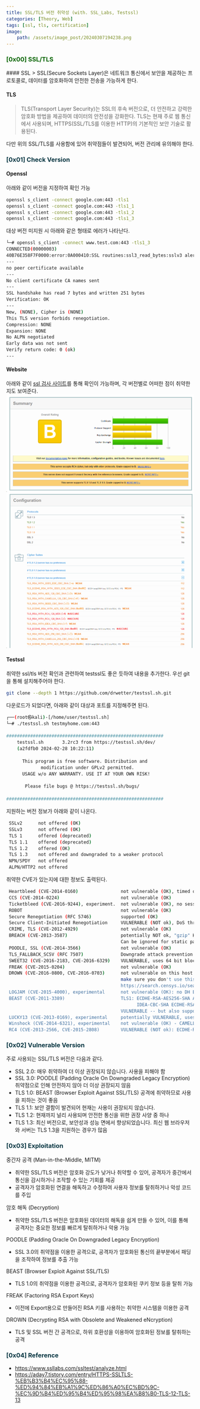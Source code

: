 ```yaml
---
title: SSL/TLS 버전 취약성 (with. SSL_Labs, Testssl)
categories: [Theory, Web]
tags: [ssl, tls, certification]
image:
    path: /assets/image_post/20240307194238.png
---
```


<h3><font color = #073642;>[0x00] SSL/TLS</font></h3>
#### SSL
> SSL(Secure Sockets Layer)은 네트워크 통신에서 보안을 제공하는 프로토콜로, 데이터를 암호화하여 안전한 전송을 가능하게 한다.

#### TLS
> TLS(Transport Layer Security)는 SSL의 후속 버전으로, 더 안전하고 강력한 암호화 방법을 제공하여 데이터의 안전성을 강화한다. TLS는 현재 주로 웹 통신에서 사용되며, HTTPS(SSL/TLS를 이용한 HTTP)의 기본적인 보안 기술로 활용된다.

다만 위의 SSL/TLS를 사용함에 있어 취약점들이 발견되어, 버전 관리에 유의해야 한다.


### <font color = #073642> [0x01] Check Version </font>

#### Openssl
아래와 같이 버전을 지정하여 확인 가능
``` bash
openssl s_client -connect google.com:443 -tls1
openssl s_client -connect google.com:443 -tls1_1
openssl s_client -connect google.com:443 -tls1_2
openssl s_client -connect google.com:443 -tls1_3
```
대상 버전 미지원 시 아래와 같은 형태로 에러가 나타난다. 
``` bash
└─# openssl s_client -connect www.test.com:443 -tls1_3
CONNECTED(00000003)
40B76E358F7F0000:error:0A000410:SSL routines:ssl3_read_bytes:sslv3 alert handshake failure:../ssl/record/rec_layer_s3.c:1586:SSL alert number 40
---
no peer certificate available
---
No client certificate CA names sent
---
SSL handshake has read 7 bytes and written 251 bytes
Verification: OK
---
New, (NONE), Cipher is (NONE)
This TLS version forbids renegotiation.
Compression: NONE
Expansion: NONE
No ALPN negotiated
Early data was not sent
Verify return code: 0 (ok)
---
```


#### Website
아래와 같이 [ssl 검사 사이트](https://www.ssllabs.com/ssltest/analyze.html?d=smilegate.com)를 통해 확인이 가능하며, 각 버전별로 어떠한 점이 취약한지도 보여준다.
![](../assets/image_post/20240307184917.png)
![](../assets/image_post/20240307184801.png)


#### Testssl
취약한 ssl/tls 버전 확인과 관련하여 testssl도 좋은 듯하여 내용을 추가한다. 우선 git을 통해 설치해주어야 한다.
``` bash
git clone --depth 1 https://github.com/drwetter/testssl.sh.git
```

다운로드가 되었다면, 아래와 같이 대상과 포트를 지정해주면 된다.
``` bash
┌──(root㉿kali)-[/home/user/testssl.sh]
└─# ./testssl.sh testmyhome.com:443

###########################################################
    testssl.sh       3.2rc3 from https://testssl.sh/dev/
    (a2fdfb0 2024-02-28 10:22:11)

      This program is free software. Distribution and
             modification under GPLv2 permitted.
      USAGE w/o ANY WARRANTY. USE IT AT YOUR OWN RISK!

       Please file bugs @ https://testssl.sh/bugs/

###########################################################
```

지원하는 버전 정보가 아래와 같이 나온다.
``` bash
 SSLv2      not offered (OK)
 SSLv3      not offered (OK)
 TLS 1      offered (deprecated)
 TLS 1.1    offered (deprecated)
 TLS 1.2    offered (OK)
 TLS 1.3    not offered and downgraded to a weaker protocol
 NPN/SPDY   not offered
 ALPN/HTTP2 not offered
```

취약한 CVE가 있는지에 대한 정보도 출력된다.
``` bash
 Heartbleed (CVE-2014-0160)                not vulnerable (OK), timed out
 CCS (CVE-2014-0224)                       not vulnerable (OK)
 Ticketbleed (CVE-2016-9244), experiment.  not vulnerable (OK), no session ticket extension
 ROBOT                                     not vulnerable (OK)
 Secure Renegotiation (RFC 5746)           supported (OK)
 Secure Client-Initiated Renegotiation     VULNERABLE (NOT ok), DoS threat (10 attempts)
 CRIME, TLS (CVE-2012-4929)                not vulnerable (OK)
 BREACH (CVE-2013-3587)                    potentially NOT ok, "gzip" HTTP compression detected. - only supplied "/" tested
                                           Can be ignored for static pages or if no secrets in the page
 POODLE, SSL (CVE-2014-3566)               not vulnerable (OK)
 TLS_FALLBACK_SCSV (RFC 7507)              Downgrade attack prevention supported (OK)
 SWEET32 (CVE-2016-2183, CVE-2016-6329)    VULNERABLE, uses 64 bit block ciphers
 FREAK (CVE-2015-0204)                     not vulnerable (OK)
 DROWN (CVE-2016-0800, CVE-2016-0703)      not vulnerable on this host and port (OK)
                                           make sure you don't use this certificate elsewhere with SSLv2 enabled services, see
                                           https://search.censys.io/search?resource=hosts&virtual_hosts=INCLUDE&q=CC487D6793B486502A9E1DDB26AA4DF1B993C7830354A47E0DE22849F47D55B7
 LOGJAM (CVE-2015-4000), experimental      not vulnerable (OK): no DH EXPORT ciphers, no DH key detected with <= TLS 1.2
 BEAST (CVE-2011-3389)                     TLS1: ECDHE-RSA-AES256-SHA AES256-SHA CAMELLIA256-SHA ECDHE-RSA-AES128-SHA AES128-SHA SEED-SHA CAMELLIA128-SHA
                                                 IDEA-CBC-SHA ECDHE-RSA-DES-CBC3-SHA DES-CBC3-SHA
                                           VULNERABLE -- but also supports higher protocols  TLSv1.1 TLSv1.2 (likely mitigated)
 LUCKY13 (CVE-2013-0169), experimental     potentially VULNERABLE, uses cipher block chaining (CBC) ciphers with TLS. Check patches
 Winshock (CVE-2014-6321), experimental    not vulnerable (OK) - CAMELLIA or ECDHE_RSA GCM ciphers found
 RC4 (CVE-2013-2566, CVE-2015-2808)        VULNERABLE (NOT ok): ECDHE-RSA-RC4-SHA RC4-SHA RC4-MD5

```



### <font color = #073642> [0x02] Vulnerable Version </font>
주로 사용되는 SSL/TLS 버전은 다음과 같다.

- SSL 2.0: 매우 취약하여 더 이상 권장되지 않습니다. 사용을 피해야 함
- SSL 3.0: POODLE (Padding Oracle On Downgraded Legacy Encryption) 취약점으로 인해 안전하지 않아 더 이상 권장되지 않음
- TLS 1.0: BEAST (Browser Exploit Against SSL/TLS) 공격에 취약하므로 사용을 피하는 것이 좋음
- TLS 1.1: 보안 결함이 발견되어 현재는 사용이 권장되지 않습니다.
- TLS 1.2: 현재까지 널리 사용되며 안전한 통신을 위한 권장 사양 중 하나
- TLS 1.3: 최신 버전으로, 보안성과 성능 면에서 향상되었습니다. 최신 웹 브라우저와 서버는 TLS 1.3을 지원하는 경우가 많음



### <font color = #073642> [0x03] Exploitation </font>
중간자 공격 (Man-in-the-Middle, MITM)
- 취약한 SSL/TLS 버전은 암호화 강도가 낮거나 취약할 수 있어, 공격자가 중간에서 통신을 감시하거나 조작할 수 있는 기회를 제공
- 공격자가 암호화된 연결을 해독하고 수정하여 사용자 정보를 탈취하거나 악성 코드를 주입

암호 해독 (Decryption)
- 취약한 SSL/TLS 버전은 암호화된 데이터의 해독을 쉽게 만들 수 있어, 이를 통해 공격자는 중요한 정보를 빠르게 탈취하거나 악용 가능

POODLE (Padding Oracle On Downgraded Legacy Encryption)
- SSL 3.0의 취약점을 이용한 공격으로, 공격자가 암호화된 통신의 끝부분에서 패딩을 조작하여 정보를 추출 가능

BEAST (Browser Exploit Against SSL/TLS)
- TLS 1.0의 취약점을 이용한 공격으로, 공격자가 암호화된 쿠키 정보 등을 탈취 가능

FREAK (Factoring RSA Export Keys)
- 이전에 Export용으로 만들어진 RSA 키를 사용하는 취약한 시스템을 이용한 공격

DROWN (Decrypting RSA with Obsolete and Weakened eNcryption)
- TLS 및 SSL 버전 간 공격으로, 하위 호환성을 이용하여 암호화된 정보를 탈취하는 공격


### <font color = #073642> [0x04] Reference </font>
- https://www.ssllabs.com/ssltest/analyze.html
- https://aday7.tistory.com/entry/HTTPS-SSLTLS-%EB%B3%B4%EC%95%88-%ED%94%84%EB%A1%9C%ED%86%A0%EC%BD%9C-%EC%9D%B4%ED%95%B4%ED%95%98%EA%B8%B0-TLS-12-TLS-13
